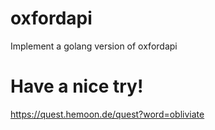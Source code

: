 # oxfordapi
Implement a golang version of oxfordapi

# Have a nice try!
https://quest.hemoon.de/quest?word=obliviate
